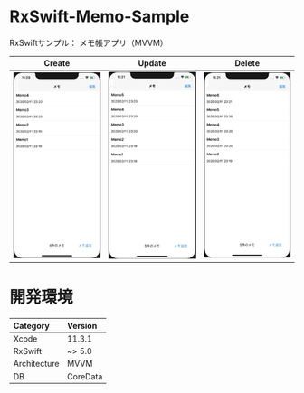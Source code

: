 # RxSwift-Memo-Sample
RxSwiftサンプル： メモ帳アプリ（MVVM）

|Create|Update|Delete|
|:--:|:--:|:--:|
|<img src="https://github.com/ddd503/Image-Resource/raw/master/RxSwift_MemoList/RxSwift_MemoList_Create.gif" width="200">|<img src="https://github.com/ddd503/Image-Resource/raw/master/RxSwift_MemoList/RxSwift_MemoList_Update.gif" width="200">|<img src="https://github.com/ddd503/Image-Resource/raw/master/RxSwift_MemoList/RxSwift_MemoList_Delete.gif" width="200">|

# 開発環境

|Category | Version |
|:-----------|:------------|
| Xcode | 11.3.1 |
| RxSwift | ~> 5.0 |
| Architecture | MVVM |
| DB | CoreData |
